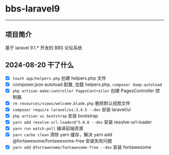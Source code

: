 # bbs-laravel9

---

## 项目简介

基于 laravel 9.1.* 开发的 BBS 论坛系统

## 2024-08-20 干了什么

- [x] `touch app/helpers.php` 创建 helpers.php 文件
- [x] composer.json autoload 配置, 加载 helpers.php, `composer dump-autoload`
- [x] `php artisan make:controller PagesController` 创建 PagesController 控制器
- [x] `rm resources/views/welcome.blade.php` 删除默认视图文件
- [x] `composer require laravel/ui:3.4.5 --dev` 安装 laravel/ui
- [x] `php artisan ui bootstrap` 安装 bootstrap
- [x] `yarn add resolve-url-loader@^5.0.0 --dev` 安装 resolve-url-loader
- [x] `yarn run watch-poll` 编译前端资源
- [x] `yarn cache clean` 清除 yarn 缓存，解决 yarn add @fortawesome/fontawesome-free 安装失败问题
- [x] `yarn add @fortawesome/fontawesome-free --dev` 安装 fontawesome
